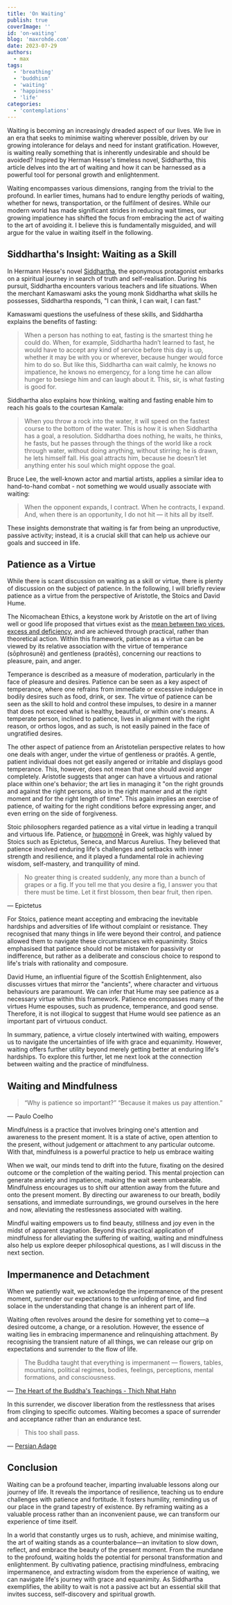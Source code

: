 ```yaml
---
title: 'On Waiting'
publish: true
coverImage: ''
id: 'on-waiting'
blog: 'maxrohde.com'
date: 2023-07-29
authors:
  - max
tags:
  - 'breathing'
  - 'buddhism'
  - 'waiting'
  - 'happiness'
  - 'life'
categories:
  - 'contemplations'
---
```


Waiting is becoming an increasingly dreaded aspect of our lives. We live in an era that seeks to minimise waiting wherever possible, driven by our growing intolerance for delays and need for instant gratification. However, is waiting really something that is inherently undesirable and should be avoided? Inspired by Herman Hesse's timeless novel, Siddhartha, this article delves into the art of waiting and how it can be harnessed as a powerful tool for personal growth and enlightenment.

Waiting encompasses various dimensions, ranging from the trivial to the profound. In earlier times, humans had to endure lengthy periods of waiting, whether for news, transportation, or the fulfilment of desires. While our modern world has made significant strides in reducing wait times, our growing impatience has shifted the focus from embracing the act of waiting to the art of avoiding it. I believe this is fundamentally misguided, and will argue for the value in waiting itself in the following.

## Siddhartha's Insight: Waiting as a Skill

In Hermann Hesse's novel [Siddhartha](https://en.wikipedia.org/wiki/Siddhartha_(novel)), the eponymous protagonist embarks on a spiritual journey in search of truth and self-realisation. During his pursuit, Siddhartha encounters various teachers and life situations. When the merchant Kamaswami asks the young monk Siddhartha what skills he possesses, Siddhartha responds, "I can think, I can wait, I can fast."

Kamaswami questions the usefulness of these skills, and Siddhartha explains the benefits of fasting:

>When a person has nothing to eat, fasting is the smartest thing he could do. When, for example, Siddhartha hadn’t learned to fast, he would have to accept any kind of service before this day is up, whether it may be with you or wherever, because hunger would force him to do so. But like this, Siddhartha can wait calmly, he knows no impatience, he knows no emergency, for a long time he can allow hunger to besiege him and can laugh about it. This, sir, is what fasting is good for.

Siddhartha also explains how thinking, waiting and fasting enable him to reach his goals to the courtesan Kamala:

> When you throw a rock into the water, it will speed on the fastest course to the bottom of the water. This is how it is when Siddhartha has a goal, a resolution. Siddhartha does nothing, he waits, he thinks, he fasts, but he passes through the things of the world like a rock through water, without doing anything, without stirring; he is drawn, he lets himself fall. His goal attracts him, because he doesn’t let anything enter his soul which might oppose the goal.

Bruce Lee, the well-known actor and martial artists, applies a similar idea to hand-to-hand combat - not something we would usually associate with waiting:

> When the opponent expands, I contract. When he contracts, I expand. And, when there is an opportunity, I do not hit — it hits all by itself.

These insights demonstrate that waiting is far from being an unproductive, passive activity; instead, it is a crucial skill that can help us achieve our goals and succeed in life.

## Patience as a Virtue

While there is scant discussion on waiting as a skill or virtue, there is plenty of discussion on the subject of patience. In the following, I will briefly review patience as a virtue from the perspective of Aristotle, the Stoics and David Hume.

The Nicomachean Ethics, a keystone work by Aristotle on the art of living well or good life proposed that virtues exist as the [mean between two vices, excess and deficiency](https://medium.com/practical-rationality/aristotles-strangely-restrictive-virtue-of-temperance-abef60f0ddcb), and are achieved through practical, rather than theoretical action. Within this framework, patience as a virtue can be viewed by its relative association with the virtue of temperance (sōphrosunē) and gentleness (praótēs), concerning our reactions to pleasure, pain, and anger.

Temperance is described as a measure of moderation, particularly in the face of pleasure and desires. Patience can be seen as a key aspect of temperance, where one refrains from immediate or excessive indulgence in bodily desires such as food, drink, or sex. The virtue of patience can be seen as the skill to hold and control these impulses, to desire in a manner that does not exceed what is healthy, beautiful, or within one's means. A temperate person, inclined to patience, lives in alignment with the right reason, or orthos logos, and as such, is not easily pained in the face of ungratified desires.

The other aspect of patience from an Aristotelian perspective relates to how one deals with anger, under the virtue of gentleness or praótēs. A gentle, patient individual does not get easily angered or irritable and displays good temperance. This, however, does not mean that one should avoid anger completely. Aristotle suggests that anger can have a virtuous and rational place within one's behavior; the art lies in managing it "on the right grounds and against the right persons, also in the right manner and at the right moment and for the right length of time". This again implies an exercise of patience, of waiting for the right conditions before expressing anger, and even erring on the side of forgiveness.

Stoic philosophers regarded patience as a vital virtue in leading a tranquil and virtuous life. Patience, or [hupomonē](https://www.orbcfamily.org/blog/fruit-of-the-spirit/fruit-of-the-spirit-patience-and-why-it-is-important/) in Greek, was highly valued by Stoics such as Epictetus, Seneca, and Marcus Aurelius. They believed that patience involved enduring life's challenges and setbacks with inner strength and resilience, and it played a fundamental role in achieving wisdom, self-mastery, and tranquillity of mind.

> No greater thing is created suddenly, any more than a bunch of grapes or a fig. If you tell me that you desire a fig, I answer you that there must be time. Let it first blossom, then bear fruit, then ripen.

— Epictetus

For Stoics, patience meant accepting and embracing the inevitable hardships and adversities of life without complaint or resistance. They recognised that many things in life were beyond their control, and patience allowed them to navigate these circumstances with equanimity. Stoics emphasised that patience should not be mistaken for passivity or indifference, but rather as a deliberate and conscious choice to respond to life's trials with rationality and composure.

David Hume, an influential figure of the Scottish Enlightenment, also discusses virtues that mirror the "ancients", where character and virtuous behaviours are paramount. We can infer that Hume may see patience as a necessary virtue within this framework. Patience encompasses many of the virtues Hume espouses, such as prudence, temperance, and good sense. Therefore, it is not illogical to suggest that Hume would see patience as an important part of virtuous conduct.

In summary, patience, a virtue closely intertwined with waiting, empowers us to navigate the uncertainties of life with grace and equanimity. However, waiting offers further utility beyond merely getting better at enduring life's hardships. To explore this further, let me next look at the connection between waiting and the practice of mindfulness.

## Waiting and Mindfulness

> “Why is patience so important?”
> “Because it makes us pay attention.”

— Paulo Coelho

Mindfulness is a practice that involves bringing one's attention and awareness to the present moment. It is a state of active, open attention to the present, without judgement or attachment to any particular outcome. With that, mindfulness is a powerful practice to help us embrace waiting 

When we wait, our minds tend to drift into the future, fixating on the desired outcome or the completion of the waiting period. This mental projection can generate anxiety and impatience, making the wait seem unbearable. Mindfulness encourages us to shift our attention away from the future and onto the present moment. By directing our awareness to our breath, bodily sensations, and immediate surroundings, we ground ourselves in the here and now, alleviating the restlessness associated with waiting.

Mindful waiting empowers us to find beauty, stillness and joy even in the midst of apparent stagnation. Beyond this practical application of mindfulness for alleviating the suffering of waiting, waiting and mindfulness also help us explore deeper philosophical questions, as I will discuss in the next section.

## Impermanence and Detachment

When we patiently wait, we acknowledge the impermanence of the present moment, surrender our expectations to the unfolding of time, and find solace in the understanding that change is an inherent part of life.

Waiting often revolves around the desire for something yet to come—a desired outcome, a change, or a resolution. However, the essence of waiting lies in embracing impermanence and relinquishing attachment. By recognising the transient nature of all things, we can release our grip on expectations and surrender to the flow of life.

> The Buddha taught that everything is impermanent — flowers, tables, mountains, political regimes, bodies, feelings, perceptions, mental formations, and consciousness.

— [The Heart of the Buddha's Teachings - Thich Nhat Hahn](https://www.goodreads.com/review/show/2202433906)

In this surrender, we discover liberation from the restlessness that arises from clinging to specific outcomes. Waiting becomes a space of surrender and acceptance rather than an endurance test.

> This too shall pass.

— [Persian Adage](https://en.wikipedia.org/wiki/This_too_shall_pass)

## Conclusion

Waiting can be a profound teacher, imparting invaluable lessons along our journey of life. It reveals the importance of resilience, teaching us to endure challenges with patience and fortitude. It fosters humility, reminding us of our place in the grand tapestry of existence.  By reframing waiting as a valuable process rather than an inconvenient pause, we can transform our experience of time itself.

In a world that constantly urges us to rush, achieve, and minimise waiting, the art of waiting stands as a counterbalance—an invitation to slow down, reflect, and embrace the beauty of the present moment. From the mundane to the profound, waiting holds the potential for personal transformation and enlightenment. By cultivating patience, practising mindfulness, embracing impermanence, and extracting wisdom from the experience of waiting, we can navigate life's journey with grace and equanimity. As Siddhartha exemplifies, the ability to wait is not a passive act but an essential skill that invites success, self-discovery and spiritual growth.